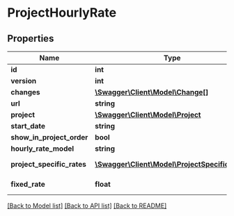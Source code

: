 # ProjectHourlyRate

## Properties
Name | Type | Description | Notes
------------ | ------------- | ------------- | -------------
**id** | **int** |  | [optional] 
**version** | **int** |  | [optional] 
**changes** | [**\Swagger\Client\Model\Change[]**](Change.md) |  | [optional] 
**url** | **string** |  | [optional] 
**project** | [**\Swagger\Client\Model\Project**](Project.md) |  | [optional] 
**start_date** | **string** |  | 
**show_in_project_order** | **bool** | Show on contract confirmation/offers | [optional] 
**hourly_rate_model** | **string** | Defines the model used for the hourly rate. | 
**project_specific_rates** | [**\Swagger\Client\Model\ProjectSpecificRate[]**](ProjectSpecificRate.md) | Project specific rates if hourlyRateModel is TYPE_PROJECT_SPECIFIC_HOURLY_RATES. | [optional] 
**fixed_rate** | **float** | Fixed Hourly rates if hourlyRateModel is TYPE_FIXED_HOURLY_RATE. | [optional] 

[[Back to Model list]](../../README.md#documentation-for-models) [[Back to API list]](../../README.md#documentation-for-api-endpoints) [[Back to README]](../../README.md)

